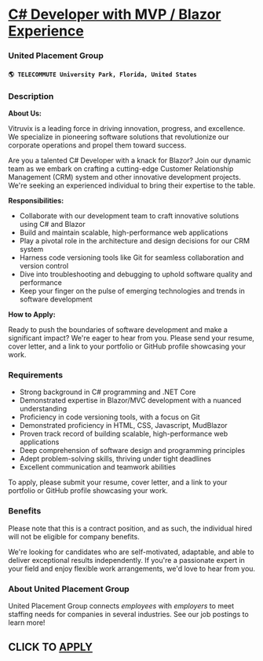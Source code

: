 # [C# Developer with MVP / Blazor Experience](https://www.remotewlb.com/apply/c-developer-with-mvp-blazor-experience)  
### United Placement Group  
#### `🌎 TELECOMMUTE University Park, Florida, United States`  

### **Description**

 **About Us:**

Vitruvix is a leading force in driving innovation, progress, and excellence. We specialize in pioneering software solutions that revolutionize our corporate operations and propel them toward success.

Are you a talented C# Developer with a knack for Blazor? Join our dynamic team as we embark on crafting a cutting-edge Customer Relationship Management (CRM) system and other innovative development projects. We're seeking an experienced individual to bring their expertise to the table.  

 **Responsibilities:**

  * Collaborate with our development team to craft innovative solutions using C# and Blazor
  * Build and maintain scalable, high-performance web applications
  * Play a pivotal role in the architecture and design decisions for our CRM system
  * Harness code versioning tools like Git for seamless collaboration and version control
  * Dive into troubleshooting and debugging to uphold software quality and performance
  * Keep your finger on the pulse of emerging technologies and trends in software development

**How to Apply:**

Ready to push the boundaries of software development and make a significant impact? We're eager to hear from you. Please send your resume, cover letter, and a link to your portfolio or GitHub profile showcasing your work.

###  **Requirements**

  * Strong background in C# programming and .NET Core
  * Demonstrated expertise in Blazor/MVC development with a nuanced understanding
  * Proficiency in code versioning tools, with a focus on Git
  * Demonstrated proficiency in HTML, CSS, Javascript, MudBlazor
  * Proven track record of building scalable, high-performance web applications
  * Deep comprehension of software design and programming principles
  * Adept problem-solving skills, thriving under tight deadlines
  * Excellent communication and teamwork abilities

To apply, please submit your resume, cover letter, and a link to your portfolio or GitHub profile showcasing your work.

###  **Benefits**

Please note that this is a contract position, and as such, the individual hired will not be eligible for company benefits.

We're looking for candidates who are self-motivated, adaptable, and able to deliver exceptional results independently. If you're a passionate expert in your field and enjoy flexible work arrangements, we'd love to hear from you.

###  **About United Placement Group**

United Placement Group connects _employees_ with _employers_ to meet staffing needs for companies in several industries. See our job postings to learn more!

  
## CLICK TO [APPLY](https://www.remotewlb.com/apply/c-developer-with-mvp-blazor-experience)

